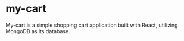 # my-cart
My-cart is a simple shopping cart application built with React, utilizing MongoDB as its database.
